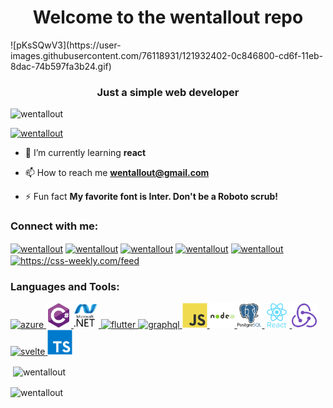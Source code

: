 <h1 align="center">Welcome to the wentallout repo</h1>
![pKsSQwV3](https://user-images.githubusercontent.com/76118931/121932402-0c846800-cd6f-11eb-8dac-74b597fa3b24.gif)

<h3 align="center">Just a simple web developer</h3>

<p align="left"> <img src="https://komarev.com/ghpvc/?username=wentallout&label=Views&color=f3e600&style=flat-square" alt="wentallout" /> </p>

<p align="left"> <a href="https://github.com/ryo-ma/github-profile-trophy"><img src="https://github-profile-trophy.vercel.app/?username=wentallout" alt="wentallout" /></a> </p>


- 🌱 I’m currently learning **react**

- 📫 How to reach me **wentallout@gmail.com**

- ⚡ Fun fact **My favorite font is Inter. Don't be a Roboto scrub!**

<h3 align="left">Connect with me:</h3>
<p align="left">
<a href="https://codepen.io/wentallout" target="blank"><img align="center" src="https://raw.githubusercontent.com/rahuldkjain/github-profile-readme-generator/neutral-icons/src/images/icons/Social/codepen.svg" alt="wentallout" height="30" width="40" /></a>
<a href="https://dev.to/wentallout" target="blank"><img align="center" src="https://cdn.jsdelivr.net/npm/simple-icons@3.0.1/icons/dev-dot-to.svg" alt="wentallout" height="30" width="40" /></a>
<a href="https://twitter.com/wentallout" target="blank"><img align="center" src="https://raw.githubusercontent.com/rahuldkjain/github-profile-readme-generator/neutral-icons/src/images/icons/Social/twitter.svg" alt="wentallout" height="30" width="40" /></a>
<a href="https://linkedin.com/in/wentallout" target="blank"><img align="center" src="https://raw.githubusercontent.com/rahuldkjain/github-profile-readme-generator/neutral-icons/src/images/icons/Social/linked-in-alt.svg" alt="wentallout" height="30" width="40" /></a>
<a href="https://fb.com/wentallout" target="blank"><img align="center" src="https://raw.githubusercontent.com/rahuldkjain/github-profile-readme-generator/neutral-icons/src/images/icons/Social/facebook.svg" alt="wentallout" height="30" width="40" /></a>
<a href="https://css-weekly.com/feed" target="blank"><img align="center" src="https://raw.githubusercontent.com/rahuldkjain/github-profile-readme-generator/neutral-icons/src/images/icons/Social/rss.svg" alt="https://css-weekly.com/feed" height="30" width="40" /></a>
</p>

<h3 align="left">Languages and Tools:</h3>
<p align="left"> <a href="https://azure.microsoft.com/en-in/" target="_blank"> <img src="https://www.vectorlogo.zone/logos/microsoft_azure/microsoft_azure-icon.svg" alt="azure" width="40" height="40"/> </a> <a href="https://www.w3schools.com/cs/" target="_blank"> <img src="https://raw.githubusercontent.com/devicons/devicon/master/icons/csharp/csharp-original.svg" alt="csharp" width="40" height="40"/> </a> <a href="https://dotnet.microsoft.com/" target="_blank"> <img src="https://raw.githubusercontent.com/devicons/devicon/master/icons/dot-net/dot-net-original-wordmark.svg" alt="dotnet" width="40" height="40"/> </a> <a href="https://flutter.dev" target="_blank"> <img src="https://www.vectorlogo.zone/logos/flutterio/flutterio-icon.svg" alt="flutter" width="40" height="40"/> </a> <a href="https://graphql.org" target="_blank"> <img src="https://www.vectorlogo.zone/logos/graphql/graphql-icon.svg" alt="graphql" width="40" height="40"/> </a> <a href="https://developer.mozilla.org/en-US/docs/Web/JavaScript" target="_blank"> <img src="https://raw.githubusercontent.com/devicons/devicon/master/icons/javascript/javascript-original.svg" alt="javascript" width="40" height="40"/> </a> <a href="https://nodejs.org" target="_blank"> <img src="https://raw.githubusercontent.com/devicons/devicon/master/icons/nodejs/nodejs-original-wordmark.svg" alt="nodejs" width="40" height="40"/> </a> <a href="https://www.postgresql.org" target="_blank"> <img src="https://raw.githubusercontent.com/devicons/devicon/master/icons/postgresql/postgresql-original-wordmark.svg" alt="postgresql" width="40" height="40"/> </a> <a href="https://reactjs.org/" target="_blank"> <img src="https://raw.githubusercontent.com/devicons/devicon/master/icons/react/react-original-wordmark.svg" alt="react" width="40" height="40"/> </a> <a href="https://redux.js.org" target="_blank"> <img src="https://raw.githubusercontent.com/devicons/devicon/master/icons/redux/redux-original.svg" alt="redux" width="40" height="40"/> </a> <a href="https://svelte.dev" target="_blank"> <img src="https://upload.wikimedia.org/wikipedia/commons/1/1b/Svelte_Logo.svg" alt="svelte" width="40" height="40"/> </a> <a href="https://www.typescriptlang.org/" target="_blank"> <img src="https://raw.githubusercontent.com/devicons/devicon/master/icons/typescript/typescript-original.svg" alt="typescript" width="40" height="40"/> </a> </p>


<p>&nbsp;<img align="center" src="https://github-readme-stats.vercel.app/api?username=wentallout&show_icons=true&locale=en" alt="wentallout" /></p>

<p><img align="center" src="https://github-readme-streak-stats.herokuapp.com/?user=wentallout&" alt="wentallout" /></p>
